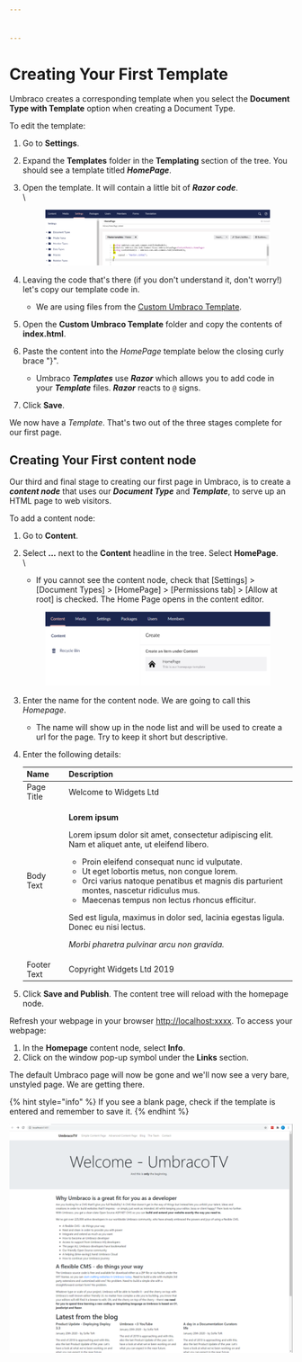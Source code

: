 ```yaml
---


---
```


# Creating Your First Template

Umbraco creates a corresponding template when you select the **Document Type with Template** option when creating a Document Type.

To edit the template:

1. Go to **Settings**.
2. Expand the **Templates** folder in the **Templating** section of the tree. You should see a template titled _**HomePage**_.
3.  Open the template. It will contain a little bit of _**Razor code**_.\
    \\

    <figure><img src="../../../../11/umbraco-cms/tutorials/creating-a-basic-website/images/figure-13-empty-homepage-template-v9.png" alt=""><figcaption></figcaption></figure>
4. Leaving the code that's there (if you don't understand it, don't worry!) let's copy our template code in.
   * We are using files from the [Custom Umbraco Template](https://umbra.co/Umbracotemplate).
5. Open the **Custom Umbraco Template** folder and copy the contents of **index.html**.
6. Paste the content into the _HomePage_ template below the closing curly brace "}".
   * Umbraco _**Templates**_ use _**Razor**_ which allows you to add code in your _**Template**_ files. _**Razor**_ reacts to `@` signs.
7. Click **Save**.

We now have a _Template_. That's two out of the three stages complete for our first page.

## Creating Your First content node

Our third and final stage to creating our first page in Umbraco, is to create a _**content node**_ that uses our _**Document Type**_ and _**Template**_, to serve up an HTML page to web visitors.

To add a content node:

1. Go to **Content**.
2.  Select **...** next to the **Content** headline in the tree. Select **HomePage**.\
    \\

    * If you cannot see the content node, check that \[Settings] > \[Document Types] > \[HomePage] > \[Permissions tab] > \[Allow at root] is checked. The Home Page opens in the content editor.

    <figure><img src="../../../../11/umbraco-cms/tutorials/creating-a-basic-website/images/figure-15-create-a-homepage-v8.png" alt=""><figcaption></figcaption></figure>
3. Enter the name for the content node. We are going to call this _Homepage_.
   * The name will show up in the node list and will be used to create a url for the page. Try to keep it short but descriptive.
4.  Enter the following details:

    | Name        | Description                                                                                                                                                                                                                                                                                                                                                                                                                                                                                                                                                        |
    | ----------- | ------------------------------------------------------------------------------------------------------------------------------------------------------------------------------------------------------------------------------------------------------------------------------------------------------------------------------------------------------------------------------------------------------------------------------------------------------------------------------------------------------------------------------------------------------------------ |
    | Page Title  | Welcome to Widgets Ltd                                                                                                                                                                                                                                                                                                                                                                                                                                                                                                                                             |
    | Body Text   | <p><strong>Lorem ipsum</strong></p><p>Lorem ipsum dolor sit amet, consectetur adipiscing elit. Nam et aliquet ante, ut eleifend libero.</p><ul><li>Proin eleifend consequat nunc id vulputate.</li><li>Ut eget lobortis metus, non congue lorem.</li><li>Orci varius natoque penatibus et magnis dis parturient montes, nascetur ridiculus mus.</li><li>Maecenas tempus non lectus rhoncus efficitur.</li></ul><p>Sed est ligula, maximus in dolor sed, lacinia egestas ligula. Donec eu nisi lectus.</p><p><em>Morbi pharetra pulvinar arcu non gravida.</em></p> |
    | Footer Text | Copyright Widgets Ltd 2019                                                                                                                                                                                                                                                                                                                                                                                                                                                                                                                                         |
5. Click **Save and Publish**. The content tree will reload with the homepage node.

Refresh your webpage in your browser [http://localhost:xxxx](http:/localhost:xxxx/). To access your webpage:

1. In the **Homepage** content node, select **Info**.
2. Click on the window pop-up symbol under the **Links** section.

The default Umbraco page will now be gone and we'll now see a very bare, unstyled page. We are getting there.

{% hint style="info" %}
If you see a blank page, check if the template is entered and remember to save it.
{% endhint %}

![An Unstyled Homepage](../../../../11/umbraco-cms/tutorials/creating-a-basic-website/images/figure-16-unstyled-homepage-v8.png)
